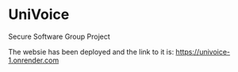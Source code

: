 # UniVoice
Secure Software Group Project


The websie has been deployed and the link to it is:
https://univoice-1.onrender.com
